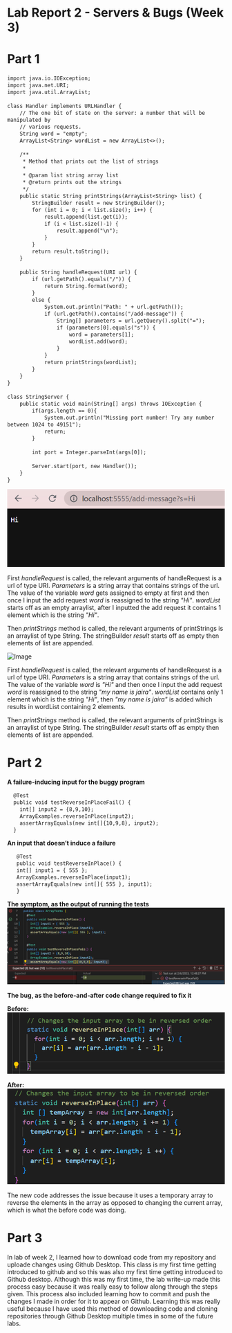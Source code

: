 # **Lab Report 2 - Servers & Bugs (Week 3)**

# **Part 1**
```
import java.io.IOException;
import java.net.URI;
import java.util.ArrayList;

class Handler implements URLHandler {
    // The one bit of state on the server: a number that will be manipulated by
    // various requests.
    String word = "empty";
    ArrayList<String> wordList = new ArrayList<>();

    /**
     * Method that prints out the list of strings
     * 
     * @param list string array list
     * @return prints out the strings
     */
    public static String printStrings(ArrayList<String> list) {
        StringBuilder result = new StringBuilder();
        for (int i = 0; i < list.size(); i++) {
            result.append(list.get(i));
            if (i < list.size()-1) {
                result.append("\n");
            }
        }
        return result.toString();
    }

    public String handleRequest(URI url) {
        if (url.getPath().equals("/")) {
            return String.format(word);
        }
        else {
            System.out.println("Path: " + url.getPath());
            if (url.getPath().contains("/add-message")) {
                String[] parameters = url.getQuery().split("=");
                if (parameters[0].equals("s")) {
                    word = parameters[1];
                    wordList.add(word);
                }
            }
            return printStrings(wordList);
        }
    }
}

class StringServer {
    public static void main(String[] args) throws IOException {
        if(args.length == 0){
            System.out.println("Missing port number! Try any number between 1024 to 49151");
            return;
        }

        int port = Integer.parseInt(args[0]);

        Server.start(port, new Handler());
    }
}
```
![Image](https://github.com/jcaylao/LabReport2/blob/main/Screenshot%202023-02-05%20140628.png?raw=true)

First *handleRequest* is called, the relevant arguments of handleRequest is a url of type URI. *Parameters* is a string array that contains strings of the url. The value of the variable *word* gets assigned to empty at first and then once I input the add request *word* is reassigned to the string *"Hi"*. *wordList* starts off as an empty arraylist, after I inputted the add request it contains 1 element which is the string *"Hi"*.

Then *printStrings* method is called, the relevant arguments of printStrings is an arraylist of type String. The stringBuilder *result* starts off as empty then elements of list are appended.

![Image](https://user-images.githubusercontent.com/122569462/216848724-2effe37c-ae58-46a6-ad49-aa7fb1ecab5d.png)

First *handleRequest* is called, the relevant arguments of handleRequest is a url of type URI. *Parameters* is a string array that contains strings of the url. The value of the variable *word* is *"Hi"* and then once I input the add request *word* is reassigned to the string *"my name is jaira"*. *wordList* contains only 1 element which is the string *"Hi"*, then *"my name is jaira"* is added which results in wordList containing 2 elements.

Then *printStrings* method is called, the relevant arguments of printStrings is an arraylist of type String. The stringBuilder *result* starts off as empty then elements of list are appended.

# **Part 2**

**A failure-inducing input for the buggy program**
```
  @Test
  public void testReverseInPlaceFail() {
    int[] input2 = {8,9,10};
    ArrayExamples.reverseInPlace(input2);
    assertArrayEquals(new int[]{10,9,8}, input2);
  }
 ```
 
 **An input that doesn’t induce a failure**
 ```
 	@Test 
	public void testReverseInPlace() {
    int[] input1 = { 555 };
    ArrayExamples.reverseInPlace(input1);
    assertArrayEquals(new int[]{ 555 }, input1);
	}
```

**The symptom, as the output of running the tests**
![Image](https://github.com/jcaylao/LabReport2/blob/main/Screenshot%202023-02-06%20124844.png?raw=true)

**The bug, as the before-and-after code change required to fix it**

**Before:** ![Image](https://github.com/jcaylao/LabReport2/blob/main/Screenshot%202023-02-06%20125040.png?raw=true)

**After:** ![Image](https://github.com/jcaylao/LabReport2/blob/main/Screenshot%202023-02-06%20125142.png?raw=true)

The new code addresses the issue because it uses a temporary array to reverse the elements in the array as opposed to changing the current array, which is what the before code was doing.

# **Part 3**

In lab of week 2, I learned how to download code from my repository and uploade changes using Github Desktop. This class is my first time getting introduced to github and so this was also my first time getting introduced to Github desktop. Although this was my first time, the lab write-up made this process easy because it was really easy to follow along through the steps given. This process also included learning how to commit and push the changes I made in order for it to appear on Github. Learning this was really useful because I have used this method of downloading code and cloning repositories through Github Desktop multiple times in some of the future labs. 
